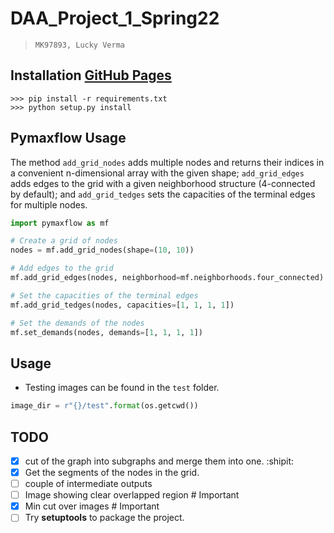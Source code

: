 # DAA_Project_1_Spring22

>  `MK97893, Lucky Verma`

## Installation [GitHub Pages](https://pages.github.com/)

```
>>> pip install -r requirements.txt
>>> python setup.py install 
```

## Pymaxflow Usage

The method `add_grid_nodes` adds multiple nodes and returns their indices in a convenient n-dimensional array with the given shape; `add_grid_edges` adds edges to the grid with a given neighborhood structure (4-connected by default); and `add_grid_tedges` sets the capacities of the terminal edges for multiple nodes.
    
```python
import pymaxflow as mf

# Create a grid of nodes
nodes = mf.add_grid_nodes(shape=(10, 10))

# Add edges to the grid
mf.add_grid_edges(nodes, neighborhood=mf.neighborhoods.four_connected)

# Set the capacities of the terminal edges
mf.add_grid_tedges(nodes, capacities=[1, 1, 1, 1])

# Set the demands of the nodes
mf.set_demands(nodes, demands=[1, 1, 1, 1])
```

## Usage
- Testing images can be found in the `test` folder.

``` python
image_dir = r"{}/test".format(os.getcwd())
```

## TODO

- [x] cut of the graph into subgraphs and merge them into one. :shipit:
- [x] Get the segments of the nodes in the grid.
- [ ] couple of intermediate outputs
- [ ] Image showing clear overlapped region # Important
- [x] Min cut over images # Important
- [ ] Try **setuptools** to package the project.
